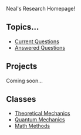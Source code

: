 Neal's Research Homepage!

## Topics...

* [Current Questions](questions/current)
* [Answered Questions](questions/answered)


## Projects

Coming soon...

## Classes

* [Theoretical Mechanics](classical-mechanics)
* [Quantum Mechanics](quantum-mechanics)
* [Math Methods](math-methods)